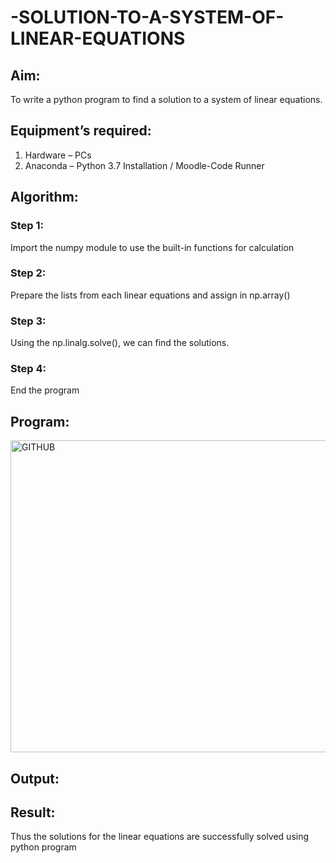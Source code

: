 # -SOLUTION-TO-A-SYSTEM-OF-LINEAR-EQUATIONS
## Aim:
To write a python program to find a solution to a system of linear equations.
## Equipment’s required:
1. 	Hardware – PCs
2. 	Anaconda – Python 3.7 Installation / Moodle-Code Runner
## Algorithm:
### Step 1: 
Import the numpy module to use the built-in functions for calculation
### Step 2: 
Prepare the lists from each linear equations and assign in np.array()
### Step 3: 
Using the np.linalg.solve(), we can find the solutions.
### Step 4: 
End the program
## Program:
<img width="1238" height="499" alt="GITHUB" src="https://github.com/user-attachments/assets/721e6010-0d5b-4531-98bb-7e132aff22f8" />


## Output:
## Result: 
Thus the solutions for the linear equations are successfully solved using python program

